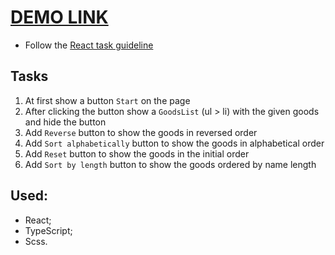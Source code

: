 # [DEMO LINK](https://elizachernysh.github.io/react_list-of-goods/)
- Follow the [React task guideline](https://github.com/mate-academy/react_task-guideline#react-tasks-guideline)


## Tasks
1. At first show a button `Start` on the page
1. After clicking the button show a `GoodsList` (ul > li) with the given goods and hide the button
1. Add `Reverse` button to show the goods in reversed order
1. Add `Sort alphabetically` button to show the goods in alphabetical order
1. Add `Reset` button to show the goods in the initial order
1. Add `Sort by length` button to show the goods ordered by name length

## Used:
- React;
- TypeScript;
- Scss.

